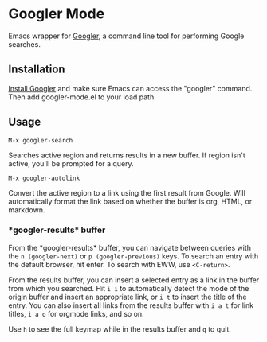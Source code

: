 # Googler Mode

Emacs wrapper for [Googler](https://github.com/jarun/googler), a command line tool for performing Google searches.

## Installation

[Install Googler](https://github.com/jarun/googler#installation) and make sure Emacs can access the "googler" command. Then add googler-mode.el to your load path.

## Usage

`M-x googler-search` 

Searches active region and returns results in a new buffer. If region isn't active, you'll be prompted for a query.

`M-x googler-autolink` 

Convert the active region to a link using the first result from Google. Will automatically format the link based on whether the buffer is org, HTML, or markdown.

### \*googler-results\* buffer

From the \*googler-results\* buffer, you can navigate between queries with the `n (googler-next)` or `p (googler-previous)` keys. To search an entry with the default browser, hit enter. To search with EWW, use `<C-return>`.

From the results buffer, you can insert a selected entry as a link in the buffer from which you searched. Hit `i i` to automatically detect the mode of the origin buffer and insert an appropriate link, or `i t` to insert the title of the entry. You can also insert all links from the results buffer with `i a t` for link titles, `i a o` for orgmode links, and so on.

Use `h` to see the full keymap while in the results buffer and `q` to quit.


